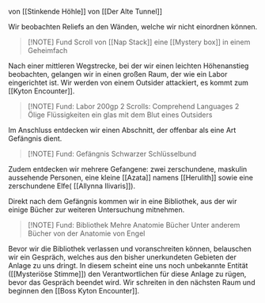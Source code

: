 von [[Stinkende Höhle]]
von [[Der Alte Tunnel]]



Wir beobachten Reliefs an den Wänden, welche wir nicht einordnen können.


> [!NOTE] Fund
> Scroll von [[Nap Stack]]
eine [[Mystery box]] in einem Geheimfach

Nach einer mittleren Wegstrecke, bei der wir einen leichten Höhenanstieg beobachten, gelangen wir in einen großen Raum, der wie ein Labor eingerichtet ist. Wir werden von einem Outsider attackiert, es kommt zum [[Kyton Encounter]].

> [!NOTE] Fund: Labor
> 200gp
2 Scrolls: Comprehend Languages
2 Ölige Flüssigkeiten
ein glas mit dem Blut eines Outsiders

Im Anschluss entdecken wir einen Abschnitt, der offenbar als eine Art Gefängnis dient.

> [!NOTE] Fund: Gefängnis
> Schwarzer Schlüsselbund

Zudem entdecken wir mehrere Gefangene:
zwei zerschundene, maskulin aussehende Personen, eine kleine [[Azata]] namens [[Herulith]] sowie eine zerschundene Elfe( [[Allynna Ilivaris]]).

Direkt nach dem Gefängnis kommen wir in eine Bibliothek, aus der wir einige Bücher zur weiteren Untersuchung mitnehmen.


> [!NOTE] Fund: Bibliothek
> Mehre Anatomie Bücher 
Unter anderem Bücher von der Anatomie von Engel

Bevor wir die Bibliothek verlassen und voranschreiten können, belauschen wir ein Gespräch, welches aus den bisher unerkundeten Gebieten der Anlage zu uns dringt. In diesem scheint eine uns noch unbekannte Entität ([[Mysteriöse Stimme]]) den Verantwortlichen für diese Anlage zu rügen, bevor das Gespräch beendet wird. Wir schreiten in den nächsten Raum und beginnen den [[Boss Kyton Encounter]].


